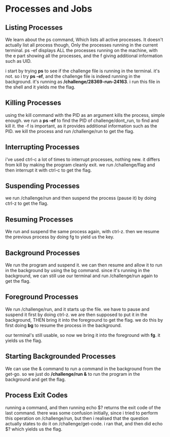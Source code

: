 # Processes and Jobs

## Listing Processes

We learn about the ps command, Which lists all active processes. It doesn't actually list all process though, Only the processes running in the current terminal. ps -ef displays ALL the processes running on the machine, with the e part showing all the processes, and the f giving additional information such as UID.

i start by trying **ps** to see if the challenge file is running in the terminal. it's not. so i try **ps -ef**, and the challenge file is indeed running in the background. it's running as **/challenge/28369-run-24163**. i run this file in the shell and it yields me the flag.

## Killing Processes

using the kill command with the PID as an argument kills the process, simple enough. we run a **ps -ef** to find the PID of challenge/dont_run, to find and kill it. the -f is important, as it provides additional information such as the PID. we kill the process and run /challenge/run to get the flag.

## Interrupting Processes

i've used ctrl-c a lot of times to interrupt processes, nothing new. it differs from kill by making the program cleanly exit. we run /challenge/flag and then interrupt it with ctrl-c to get the flag.

## Suspending Processes

we run /challenge/run and then suspend the process (pause it) by doing ctrl-z to get the flag.

## Resuming Processes

We run and suspend the same process again, with ctrl-z. then we resume the previous process by doing fg to yield us the key.

## Background Processes

We run the program and suspend it. we can then resume and allow it to run in the background by using the bg command. since it's running in the background, we can still use our terminal and run /challenge/run again to get the flag.

## Foreground Processes

We run /challenge/run, and it starts up the file. we have to pause and suspend it first by doing ctrl-z. we are then supposed to put it in the background, THEN bring it into the foreground to get the flag. we do this by first doing **bg** to resume the process in the background.

our terminal's still usable, so now we bring it into the foreground with **fg**. it yields us the flag.

## Starting Backgrounded Processes

We can use the & command to run a command in the background from the get-go. so we just do **/challenge/run &** to run the program in the background and get the flag.

## Process Exit Codes

running a command, and then running echo $? returns the exit code of the last command. there was some confusion initially, since i tried to perform this operation on /challenge/run, but then i realised that the question actually states to do it on /challenge/get-code. i ran that, and then did echo $? which yields us the flag. 